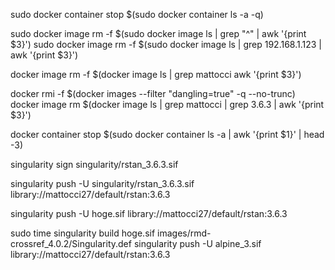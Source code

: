 sudo docker container stop $(sudo docker container ls -a -q)

sudo docker image rm -f $(sudo docker image ls | grep "^<none>" | awk '{print $3}')
sudo docker image rm -f $(sudo docker image ls | grep 192.168.1.123 | awk '{print $3}')

docker image rm -f $(docker image ls  | grep mattocci awk '{print $3}')


docker rmi -f $(docker images --filter "dangling=true" -q --no-trunc)
docker image rm $(docker image ls  | grep mattocci | grep 3.6.3 | awk '{print $3}')

docker container stop $(sudo docker container ls -a | awk '{print $1}' | head -3)

singularity sign singularity/rstan_3.6.3.sif

singularity push -U singularity/rstan_3.6.3.sif library://mattocci27/default/rstan:3.6.3

singularity push -U hoge.sif library://mattocci27/default/rstan:3.6.3

sudo time singularity build hoge.sif images/rmd-crossref_4.0.2/Singularity.def
singularity push -U alpine_3.sif library://mattocci27/default/rstan:3.6.3
